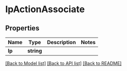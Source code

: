 # IpActionAssociate

## Properties
Name | Type | Description | Notes
------------ | ------------- | ------------- | -------------
**Ip** | **string** |  | 

[[Back to Model list]](../README.md#documentation-for-models) [[Back to API list]](../README.md#documentation-for-api-endpoints) [[Back to README]](../README.md)


